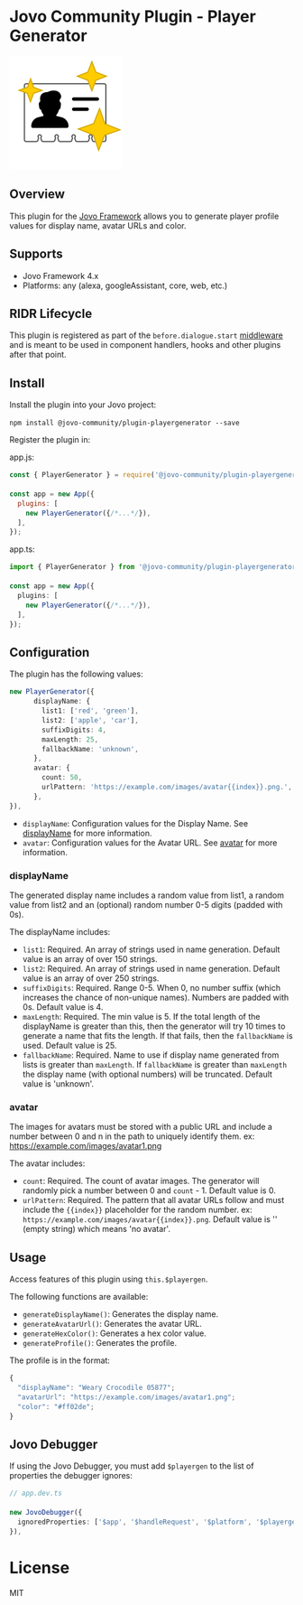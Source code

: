 # Jovo Community Plugin - Player Generator

![logo](logo.svg)

## Overview

This plugin for the [Jovo Framework](https://github.com/jovotech/jovo-framework) allows you to generate player profile values for display name, avatar URLs and color.

## Supports

- Jovo Framework 4.x
- Platforms: any (alexa, googleAssistant, core, web, etc.)

## RIDR Lifecycle

This plugin is registered as part of the `before.dialogue.start` [middleware](https://www.jovo.tech/docs/middlewares#ridr-middlewares) and is meant to be used in component handlers, hooks and other plugins after that point.


## Install

Install the plugin into your Jovo project:

`npm install @jovo-community/plugin-playergenerator --save`

Register the plugin in:

app.js:

```javascript
const { PlayerGenerator } = require('@jovo-community/plugin-playergenerator');

const app = new App({
  plugins: [
    new PlayerGenerator({/*...*/}),
  ],
});
```

app.ts:

```typescript
import { PlayerGenerator } from '@jovo-community/plugin-playergenerator';

const app = new App({
  plugins: [
    new PlayerGenerator({/*...*/}),   
  ],
});
```

## Configuration

The plugin has the following values:

```typescript
new PlayerGenerator({
      displayName: {
        list1: ['red', 'green'],
        list2: ['apple', 'car'],
        suffixDigits: 4,
        maxLength: 25,
        fallbackName: 'unknown',
      },
      avatar: {
        count: 50,
        urlPattern: 'https://example.com/images/avatar{{index}}.png.',
      },
}),
```

- `displayName`: Configuration values for the Display Name. See [displayName](#displayname) for more information.
- `avatar`: Configuration values for the Avatar URL. See [avatar](#avatar) for more information.

### displayName

The generated display name includes a random value from list1, a random value from list2 and an (optional) random number 0-5 digits (padded with 0s).

The displayName includes:

- `list1`: Required. An array of strings used in name generation. Default value is an array of over 150 strings.
- `list2`: Required. An array of strings used in name generation. Default value is an array of over 250 strings.
- `suffixDigits`: Required. Range 0-5. When 0, no number suffix (which increases the chance of non-unique names). Numbers are padded with 0s. Default value is 4.
- `maxLength`: Required. The min value is 5. If the total length of the displayName is greater than this, then the generator will try 10 times to generate a name that fits the length. If that fails, then the `fallbackName` is used. Default value is 25.
- `fallbackName`: Required. Name to use if display name generated from lists is greater than `maxLength`. If `fallbackName` is greater than `maxLength` the display name (with optional numbers) will be truncated. Default value is 'unknown'.


### avatar

The images for avatars must be stored with a public URL and include a number between 0 and n in the path to uniquely identify them. ex: https://example.com/images/avatar1.png

The avatar includes:

- `count`: Required. The count of avatar images. The generator will randomly pick a number between 0 and `count` - 1. Default value is 0.
- `urlPattern`: Required. The pattern that all avatar URLs follow and must include the `{{index}}` placeholder for the random number. ex: `https://example.com/images/avatar{{index}}.png`. Default value is '' (empty string) which means 'no avatar'.


## Usage

Access features of this plugin using `this.$playergen`.

The following functions are available:

- `generateDisplayName()`: Generates the display name.
- `generateAvatarUrl()`: Generates the avatar URL.
- `generateHexColor()`: Generates a hex color value.
- `generateProfile()`: Generates the profile.

The profile is in the format:

```typescript
{
  "displayName": "Weary Crocodile 05877";
  "avatarUrl": "https://example.com/images/avatar1.png";
  "color": "#ff02de";
}
```

## Jovo Debugger
If using the Jovo Debugger, you must add `$playergen` to the list of properties the debugger ignores:

```ts
// app.dev.ts

new JovoDebugger({
  ignoredProperties: ['$app', '$handleRequest', '$platform', '$playergen'],
}),
```

# License

MIT